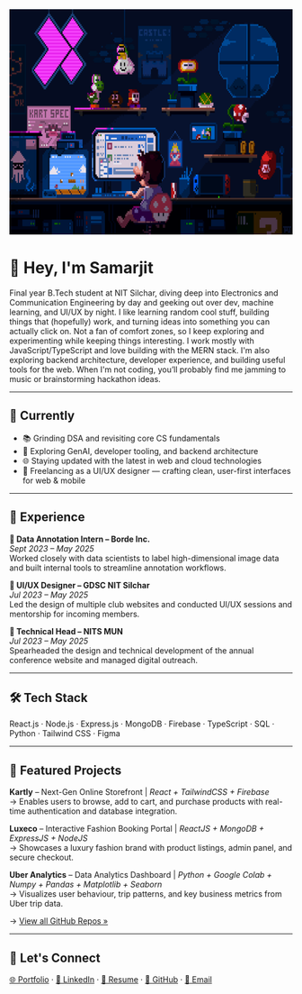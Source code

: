 <img src="https://raw.githubusercontent.com/HackerOSK/HackerOSK/refs/heads/main/225813708-98b745f2-7d22-48cf-9150-083f1b00d6c9.gif" height="400" width="800" />

# 👋 Hey, I'm Samarjit

Final year B.Tech student at NIT Silchar, diving deep into Electronics and Communication Engineering by day and geeking out over dev, machine learning, and UI/UX by night. I like learning random cool stuff, building things that (hopefully) work, and turning ideas into something you can actually click on. Not a fan of comfort zones, so I keep exploring and experimenting while keeping things interesting.
I work mostly with JavaScript/TypeScript and love building with the MERN stack. I'm also exploring backend architecture, developer experience, and building useful tools for the web. When I'm not coding, you’ll probably find me jamming to music or brainstorming hackathon ideas.

---

## 📌 Currently

- 📚 Grinding DSA and revisiting core CS fundamentals  
- 🧠 Exploring GenAI, developer tooling, and backend architecture  
- 🌐 Staying updated with the latest in web and cloud technologies  
- 🎨 Freelancing as a UI/UX designer — crafting clean, user-first interfaces for web & mobile

---

## 💼 Experience

**🔹 Data Annotation Intern – Borde Inc.**  
_Sept 2023 – May 2025_  
Worked closely with data scientists to label high-dimensional image data and built internal tools to streamline annotation workflows.

**🔹 UI/UX Designer – GDSC NIT Silchar**  
_Jul 2023 – May 2025_  
Led the design of multiple club websites and conducted UI/UX sessions and mentorship for incoming members.

**🔹 Technical Head – NITS MUN**  
_Jul 2023 – May 2025_  
Spearheaded the design and technical development of the annual conference website and managed digital outreach.

---

## 🛠 Tech Stack


React.js · Node.js · Express.js · MongoDB · Firebase · TypeScript · SQL · Python · Tailwind CSS · Figma

---

## 🚀 Featured Projects

**Kartly** – Next-Gen Online Storefront | 
_React + TailwindCSS + Firebase_  
→ Enables users to browse, add to cart, and purchase products with real-time authentication and database integration.

**Luxeco** – Interactive Fashion Booking Portal | 
_ReactJS + MongoDB + ExpressJS + NodeJS_  
→ Showcases a luxury fashion brand with product listings, admin panel, and secure checkout.

**Uber Analytics** – Data Analytics Dashboard | 
_Python + Google Colab + Numpy + Pandas + Matplotlib + Seaborn_  
→ Visualizes user behaviour, trip patterns, and key business metrics from Uber trip data.

→ [View all GitHub Repos »](https://github.com/Samarjit25?tab=repositories)

---

## 🤝 Let's Connect
[🌐 Portfolio](https://samarjit-dev.vercel.app/) · [💼 LinkedIn](https://www.linkedin.com/in/samarjit-roy-368071257/) · [📄 Resume](https://drive.google.com/file/d/1jCriPMCDCpomAkNrKFLkU4NrxL2T1ucn/view?usp=drive_link) · [🐙 GitHub](https://github.com/Samarjit25) · [📧 Email](mailto:samarjitroy025@gmail.com)

